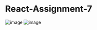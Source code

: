 # React-Assignment-7
![image](https://user-images.githubusercontent.com/74482130/213863821-f3efb91f-57be-47b9-96ea-4b73a99db8d2.png)
![image](https://user-images.githubusercontent.com/74482130/213863848-777dcd7c-3bd8-4b8b-b0b7-11b9866e62aa.png)
